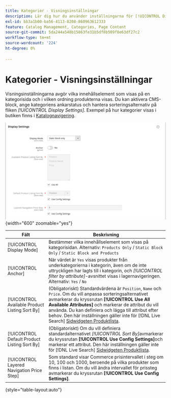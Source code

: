 ```yaml
---
title: Kategorier - Visningsinställningar
description: Lär dig hur du använder inställningarna för [!UICONTROL Display] för att definiera vilka innehållselement som ska visas på en kategorisida och i vilken ordning produkterna ska visas.
exl-id: bb3a1b00-ba56-4113-8208-860963612333
feature: Catalog Management, Categories, Page Content
source-git-commit: 5da244a548b15863fe31b5df8b509f8e63df27c2
workflow-type: tm+mt
source-wordcount: '224'
ht-degree: 0%

---
```


# Kategorier - Visningsinställningar

Visningsinställningarna avgör vilka innehållselement som visas på en kategorisida och i vilken ordning produkterna visas. Du kan aktivera CMS-block, ange kategoriens ankarstatus och hantera sorteringsalternativ på fliken _[!UICONTROL Display Settings]_. Exempel på hur kategorier visas i butiken finns i [Katalognavigering](navigation.md).

![Visningsinställningar för kategorier](./assets/category-display-settings.png){width="600" zoomable="yes"}

| Fält | Beskrivning |
|--- |--- |
| [!UICONTROL Display Mode] | Bestämmer vilka innehållselement som visas på kategorisidan. Alternativ: `Products Only` / `Static Block Only` / `Static Block and Products` |
| [!UICONTROL Anchor] | När värdet är `Yes` visas produkter från underkategorierna i kategorin, även om de inte uttryckligen har lagts till i kategorin, och _[!UICONTROL filter by attribute]_-avsnittet visas i lagernavigeringen. Alternativ: `Yes` / `No` |
| [!UICONTROL Available Product Listing Sort By] | (Obligatoriskt) Standardvärdena är `Position`, `Name` och `Price`. Om du vill anpassa sorteringsalternativet avmarkerar du kryssrutan **[!UICONTROL Use All Available Attributes]** och markerar de attribut du vill använda. Du kan definiera och lägga till attribut efter behov. Den här inställningen gäller inte för [!DNL Live Search] [Sidwidgeten Produktlista](https://experienceleague.adobe.com/en/docs/commerce/live-search/live-search-storefront/plp-styling). |
| [!UICONTROL Default Product Listing Sort By] | (Obligatoriskt) Om du vill definiera standardalternativet _[!UICONTROL Sort By]_&#x200B;avmarkerar du kryssrutan **[!UICONTROL Use Config Settings]**&#x200B;och markerar ett attribut. Den här inställningen gäller inte för [!DNL Live Search] [Sidwidgeten Produktlista](https://experienceleague.adobe.com/en/docs/commerce/live-search/live-search-storefront/plp-styling). |
| [!UICONTROL Layered Navigation Price Step] | Som standard visar Commerce prisintervallet i steg om 10, 100 och 1000, beroende på vilka produkter som finns i listan. Om du vill ändra intervallet för prissteg avmarkerar du kryssrutan **[!UICONTROL Use Config Settings]**. |

{style="table-layout:auto"}
